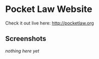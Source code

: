 # Pocket Law Website

Check it out live here: 
http://pocketlaw.org


## Screenshots

*nothing here yet*


